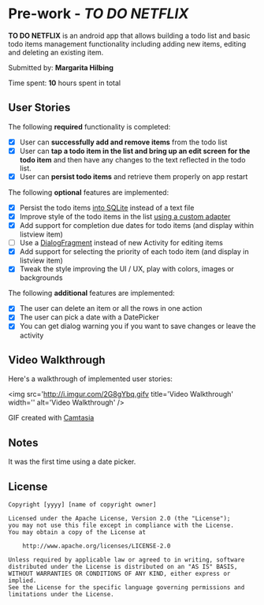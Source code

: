 # Pre-work - *TO DO NETFLIX*

**TO DO NETFLIX** is an android app that allows building a todo list and basic todo items management functionality including adding new items, editing and deleting an existing item.

Submitted by: **Margarita Hilbing**

Time spent: **10** hours spent in total

## User Stories

The following **required** functionality is completed:

* [x] User can **successfully add and remove items** from the todo list
* [x] User can **tap a todo item in the list and bring up an edit screen for the todo item** and then have any changes to the text reflected in the todo list.
* [x] User can **persist todo items** and retrieve them properly on app restart

The following **optional** features are implemented:

* [x] Persist the todo items [into SQLite](http://guides.codepath.com/android/Persisting-Data-to-the-Device#sqlite) instead of a text file
* [x] Improve style of the todo items in the list [using a custom adapter](http://guides.codepath.com/android/Using-an-ArrayAdapter-with-ListView)
* [x] Add support for completion due dates for todo items (and display within listview item)
* [ ] Use a [DialogFragment](http://guides.codepath.com/android/Using-DialogFragment) instead of new Activity for editing items
* [x] Add support for selecting the priority of each todo item (and display in listview item)
* [x] Tweak the style improving the UI / UX, play with colors, images or backgrounds

The following **additional** features are implemented:

* [x] The user can delete an item or all the rows in one action
* [x] The user can pick a date with a DatePicker
* [x] You can get dialog warning you if you want to save changes or leave the activity

## Video Walkthrough 

Here's a walkthrough of implemented user stories:

<img src='http://i.imgur.com/2G8gYbq.gifv title='Video Walkthrough' width='' alt='Video Walkthrough' />

GIF created with [Camtasia](http://youtu.be/6eGRXvFKM-k)

## Notes

It was the first time using a date picker.

## License

    Copyright [yyyy] [name of copyright owner]

    Licensed under the Apache License, Version 2.0 (the "License");
    you may not use this file except in compliance with the License.
    You may obtain a copy of the License at

        http://www.apache.org/licenses/LICENSE-2.0

    Unless required by applicable law or agreed to in writing, software
    distributed under the License is distributed on an "AS IS" BASIS,
    WITHOUT WARRANTIES OR CONDITIONS OF ANY KIND, either express or implied.
    See the License for the specific language governing permissions and
    limitations under the License.
